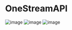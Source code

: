 ﻿# OneStreamAPI 
![image](https://github.com/user-attachments/assets/0315a212-ed6d-4374-a997-b2f06808e321)
![image](https://github.com/user-attachments/assets/0424e34d-e6b9-4da1-8f62-0c55108f2255)
![image](https://github.com/user-attachments/assets/9ba5800d-f2e1-427e-8920-ec16d68107d0)
